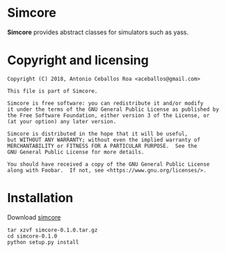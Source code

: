 # Simcore

**Simcore** provides abstract classes for simulators such as yass.

# Copyright and licensing

    Copyright (C) 2018, Antonio Ceballos Roa <aceballos@gmail.com>

    This file is part of Simcore.

    Simcore is free software: you can redistribute it and/or modify
    it under the terms of the GNU General Public License as published by
    the Free Software Foundation, either version 3 of the License, or
    (at your option) any later version.

    Simcore is distributed in the hope that it will be useful,
    but WITHOUT ANY WARRANTY; without even the implied warranty of
    MERCHANTABILITY or FITNESS FOR A PARTICULAR PURPOSE.  See the
    GNU General Public License for more details.

    You should have received a copy of the GNU General Public License
    along with Foobar.  If not, see <https://www.gnu.org/licenses/>.

# Installation

Download [simcore](https://github.com/moerbeke/simcore/archive/0.1.0.tar.gz)

```
tar xzvf simcore-0.1.0.tar.gz
cd simcore-0.1.0
python setup.py install
```
